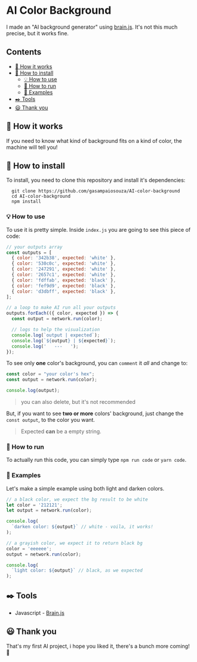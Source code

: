 # AI Color Background

I made an "AI background generator" using [brain.js](https://github.com/BrainJS/brain.js). It's not this much precise, but it works fine.

## Contents

- [📘 How it works](#how-it-works)
- [📏 How to install](#how-to-install)
  - [💡 How to use](#how-to-use)
  - [🏃 How to run](#how-to-run)
  - [📌 Examples](#examples)
- [✒️ Tools](#tools)
- [😃 Thank you](#thank-you)

## 📘 How it works

If you need to know what kind of background fits on a kind of color, the machine will tell you!

## 📏 How to install

To install, you need to clone this repository and install it's dependencies:

```
  git clone https://github.com/gasampaiosouza/AI-color-background
  cd AI-color-background
  npm install
```

### 💡 How to use

To use it is pretty simple. Inside `index.js` you are going to see this piece of code:

```javascript
// your outputs array
const outputs = [
  { color: '342b38', expected: 'white' },
  { color: '530c0c', expected: 'white' },
  { color: '247291', expected: 'white' },
  { color: '2657c1', expected: 'white' },
  { color: 'fdffab', expected: 'black' },
  { color: 'fef9d9', expected: 'black' },
  { color: 'd3dbff', expected: 'black' },
];

// a loop to make AI run all your outputs
outputs.forEach(({ color, expected }) => {
  const output = network.run(color);

  // logs to help the visualization
  console.log(`output | expected`);
  console.log(`${output} | ${expected}`);
  console.log('   ---   ');
});
```

To see only **one** color's background, you can `comment` it _all_ and change to:

```javascript
const color = "your color's hex";
const output = network.run(color);

console.log(output);
```

> you can also delete, but it's not recommended

But, if you want to see **two or more** colors' background, just change the `const output`, to the color you want.

> Expected **can** be a empty string.

### 🏃 How to run

To actually run this code, you can simply type `npm run code` or `yarn code`.

### 📌 Examples

Let's make a simple example using both light and darken colors.

```javascript
// a black color, we expect the bg result to be white
let color = '212121';
let output = network.run(color);

console.log(
  `darken color: ${output}` // white - voila, it works!
);
```

```javascript
// a grayish color, we expect it to return black bg
color = 'eeeeee';
output = network.run(color);

console.log(
  `light color: ${output}` // black, as we expected
);
```

## ✒️ Tools

- Javascript - [Brain.js](https://github.com/BrainJS/brain.js)

## 😃 Thank you

That's my first AI project, i hope you liked it, there's a bunch more coming! 💜
